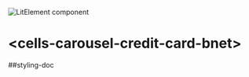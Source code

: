 ![LitElement component](https://img.shields.io/badge/litElement-component-blue.svg)

# \<cells-carousel-credit-card-bnet>

##styling-doc